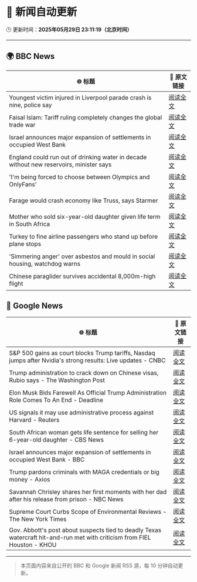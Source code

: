 # 🧠 新闻自动更新

🕒 更新时间：**2025年05月29日 23:11:19（北京时间）**

---

## 🌍 BBC News

| 🌐 标题 | 🔗 原文链接 |
|--------|-------------|
| Youngest victim injured in Liverpool parade crash is nine, police say | [阅读全文](https://www.bbc.com/news/articles/c5ykj8jn76eo) |
| Faisal Islam: Tariff ruling completely changes the global trade war | [阅读全文](https://www.bbc.com/news/articles/cx2epx15pj2o) |
| Israel announces major expansion of settlements in occupied West Bank | [阅读全文](https://www.bbc.com/news/articles/c1j5954edlno) |
| England could run out of drinking water in decade without new reservoirs, minister says | [阅读全文](https://www.bbc.com/news/articles/cy8dv6l2jlzo) |
| 'I'm being forced to choose between Olympics and OnlyFans' | [阅读全文](https://www.bbc.com/sport/rowing/articles/c0715154kmeo) |
| Farage would crash economy like Truss, says Starmer | [阅读全文](https://www.bbc.com/news/articles/cp3n4zwq6v9o) |
| Mother who sold six-year-old daughter given life term in South Africa | [阅读全文](https://www.bbc.com/news/articles/cj93yvr3n1xo) |
| Turkey to fine airline passengers who stand up before plane stops | [阅读全文](https://www.bbc.com/news/articles/cgle6gg9z6yo) |
| 'Simmering anger' over asbestos and mould in social housing, watchdog warns | [阅读全文](https://www.bbc.com/news/articles/cvg5q583glqo) |
| Chinese paraglider survives accidental 8,000m-high flight | [阅读全文](https://www.bbc.com/news/articles/cm238175gzyo) |

## 📰 Google News

| 🌐 标题 | 🔗 原文链接 |
|--------|-------------|
| S&P 500 gains as court blocks Trump tariffs, Nasdaq jumps after Nvidia's strong results: Live updates - CNBC | [阅读全文](https://news.google.com/rss/articles/CBMid0FVX3lxTE9xY0g5b1c0czJNSHZ0LUJYdHc5Nm1xc2tLZV9aZzl5R2thZXcwaDFoelJhMU9RTnhtWXl0NnRyZzRzeXZnWnBuVzI4MS1MVU9hSTh4ak0wMTAyNmpGVERXdkVleU9NV05CM2xlaG5XQkxfcFd3c0Vn0gF8QVVfeXFMUEdKQW5Ha2xRTi1TM0ZuNnF5SWxZOVBWbGROV3ZFdm5FczNLWnpmbHhwWWNVVXc3eUUwLXN6dkFQS1pVWmxwaTRhODM2Wk14bmFiNlpNd2dnMEttSVVLclp5a3V1a2w4R3ZRQWJMVXI2bGJLdmtLeHNJYTQ1TQ?oc=5) |
| Trump administration to crack down on Chinese visas, Rubio says - The Washington Post | [阅读全文](https://news.google.com/rss/articles/CBMilgFBVV95cUxNUVR1bmZOZmV1Wm53Mmpvd1BybXlPeUtCVUJkc1RkUlJDUmFTLXJGSXl2TktscW95OF9jR0tLUE5JWGJxakxBbGgwWlFnV2gxdGpsaENocjlsQzdCS3RpdWQ5cERTZWtNNHVJaEQ1MDc0c2sxT2hick0ycHYybFR5UFJoU0puVFQxeE9tLXpwUHVyQ1lEa1E?oc=5) |
| Elon Musk Bids Farewell As Official Trump Administration Role Comes To An End - Deadline | [阅读全文](https://news.google.com/rss/articles/CBMihAFBVV95cUxPNmV0TEF6eEFNV0J3cGsycXlrNWNhb0RkSG1pd0QybnBMOEFLZE5Dc0RyRmk4YjN0RWlPQ1VIVDZmeHhGZnZMTjBWVFFMUHRDbWp0VXU2VnFtdWdKYUJTaTY0ZnBqc2N3anlvam9pNmgzUEpzcUV3YzFYV3dlaDI0YlNBaGw?oc=5) |
| US signals it may use administrative process against Harvard - Reuters | [阅读全文](https://news.google.com/rss/articles/CBMiqAFBVV95cUxOT2lPRnp3YU1sZWJjSmwtX2RrdG5EVWhnVEoyMmhkX3NaTzJwQ1FVNE1IMEVsalBuVDZ1RmtwX1N2R1RLMnppUm8tTnFNd3NRUzA3Z2hYbHpVNzRDR3ppQ1NManZZNUNKeEI4b1JTdmFoQlNuMjdKZktBUFVLQUhlUW1QODJwRXU2SkhZTWxXczdrSDhDeUVMYkVGUHlsbXBCdmtpVWdQYV8?oc=5) |
| South African woman gets life sentence for selling her 6-year-old daughter - CBS News | [阅读全文](https://news.google.com/rss/articles/CBMinAFBVV95cUxPN3BsdG5nVXk5Y0V2dDJkMWZXNDYyY0xlN0JrMnBrYTZqNHNORlpMc01FLVFnVUhSbHQwd1VKZFFWQXR2aV9WWFZKVEZRRC1TS3hFSzBLTFh2M0Jhd0VxV2NzY1ptN1diN3dSUWIwLXVoZjc5dVdZLVEtMGlkZHFMZHo2RGl3YmE2SkNVNVo3STlfLWcxWkc1VzBJUTPSAaIBQVVfeXFMUGhmUThoa2paQzRqbDc5S25heHlEUEE5aEtjeF9TZTlJT0hVeXJZUmVPUmhQWW1yOUJCajZqWGN0QWFPekdmaVZ4Y2x0QnV3Z2hINmdvXzJLbEJ4TF9meFFDVnh5MmltUk03TTdoZXB4cGJZdDhSdC1sd3p6NDlNaUNtNkhOZlFZR3dtVlRVYk1FcmFzSE91UlBGd0ppZTFjWkl3?oc=5) |
| Israel announces major expansion of settlements in occupied West Bank - BBC | [阅读全文](https://news.google.com/rss/articles/CBMiWkFVX3lxTE5GTHBuU2RWd0k3WE5PZWhPSERjRloyYnJKbGpoYWRUXzdqVkViUmVpTHFOUTFrUWFRSVU1N21JZ3diYUo3QmJiaEQ2WF9qSzl1VThzcDlXRU45QdIBX0FVX3lxTE0yV3pwbW00OFBoVWg5NmdZN2haVHNnMU1BYkh2MjJIX0pQXzBaX1NMdVBwaExDWms1Z3B4UUpid2tvZVI0NTVBMjJOVXRma1RyMURrSHl6RlhjYnBRck9Z?oc=5) |
| Trump pardons criminals with MAGA credentials or big money - Axios | [阅读全文](https://news.google.com/rss/articles/CBMie0FVX3lxTE5NVWN5V0phRXhIMFd5QmVkb1MxVWtmeHRLS0F4Y0ttT3FzQ1lHZzZLcWJIWTNJcmR4R0xJZjBobFJZdXlQUGo1NFctWkI4Tnc5azZEZ09uY2JLLXZLWGNMc0RuN3VBLTdDUWtRUTZZaGpoYVB6QkFqaXBMYw?oc=5) |
| Savannah Chrisley shares her first moments with her dad after his release from prison - NBC News | [阅读全文](https://news.google.com/rss/articles/CBMiqAFBVV95cUxNaDg2bTJLTXJjYlZTc0xuRzFEaVNkOVoteUp6YTN4bmwyT2lLSWdRTmpyZGNSZVhDM3YzaHg4S1dxbkFFNWhQdVUySVRnb2RqeUY2N0EwZ0FkZnYtTzB3ZGVlUlQtb2dkZDNTWVdjZkJNRUEzaGRoTzR6QWZPSVRNWV9tcHFST0Vvak91Rkw0eHU0TzVPclNaaEpZZ29fbUhJWWNSQUdKYk_SAVZBVV95cUxNbDRnODVWUXdyZFBfS2R0VGxaaU8zRlVKZFNMQWd4LTNhalM0dVdoREhMb25uNUg1YzE1ZFlNZ194SE0zYy16b3VqYUd0bnZzLUxKbjZYZw?oc=5) |
| Supreme Court Curbs Scope of Environmental Reviews - The New York Times | [阅读全文](https://news.google.com/rss/articles/CBMikAFBVV95cUxOWFI2aU1OaFdIc0l1czVZc25rRDQzSXVzTGY3RFNyNGRuSTNjUXZWZUZYR21fVnlvek1qRE9JS0hvMDIwN19pbEhpRU42WldNWXJxbGtKZGZkTHdUTHJuRS1CbFhNc3d2RWd5dGxvX3pxb1BWcnozZkpnSThnWG9ZLS16LUNuY256N0hhRUhPa3M?oc=5) |
| Gov. Abbott's post about suspects tied to deadly Texas watercraft hit-and-run met with criticism from FIEL Houston - KHOU | [阅读全文](https://news.google.com/rss/articles/CBMixAFBVV95cUxOVGYxUGRUcnVBelVkZlV6Zm9rR1NNcXRQTU9ONW1ndkhYQnBPczB5UXpHX29WWkN1eWJjeXhORS1tejAxeldkTzRJRXp0ZE9jSjNoSF9nOFR3RWl2cmlaSERjbEFYeVZ5aDRyeVJxNTZvMVdvcmdDcS11YklLb3BGcGNGSXROZGtNVElVcmJMQWhnWk9OXzd4TFpDMk85ZS1kb0VQVTVqaUhnRnhPaS1PSEh3bHZ3UXFpeVM5d2JZVkFoUVd3?oc=5) |

---
> 本页面内容来自公开的 BBC 和 Google 新闻 RSS 源，每 10 分钟自动更新。